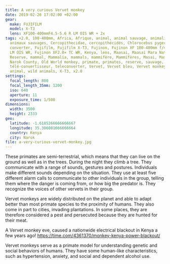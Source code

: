 ```yaml
---
title: A very curious Vervet monkey
date: 2019-02-26 17:02:00 +02:00
gear:
  make: FUJIFILM
  model: X-T3
  lens: XF100-400mmF4.5-5.6 R LM OIS WR + 2x
tags: ×2.0, 100-400mm, Africa, Afrique, animal, animal sauvage, animalière,
  animaux sauvages, Cercopithecidae, cercopithécidés, Chlorocebus pygerythrus,
  converter, Fujifilm, Fujifilm X-T3, Fujinon, Fujinon XF 100-400mm f/4.5-5.6 R
  LM OIS WR, Fujinon XF2.0× TC WR, Kenya, lens, Maasai, Maasai Mara National
  Reserve, mammal, Mammalia, mammals, mammifère, Mammifères, Masai, Masai Mara,
  Narok County, Old World monkey, primate, primates, reserve, sauvage,
  télé-convertisseur, teleconverter, Vervet, Vervet bleu, Vervet monkey, wild
  animal, wild animals, X-T3, x2.0
settings:
  focal_length: 800
  focal_length_35mm: 1200
  iso: 640
  aperture: 11
  exposure_time: 1/500
dimensions:
  width: 3500
  height: 2333
geo:
  latitude: -1.6185266666666667
  longitude: 35.306081666666664
  country: Kenya
  city: Narok
file: a-very-curious-vervet-monkey.jpg
---
```


These primates are semi-terrestrial, which means that they can live on the ground as well as in the trees. During the night they climb a tree.  They communicate with a range of sounds, gestures and postures. Individuals make different sounds depending on the situation. They use at least five different alarm calls to communicate to other individuals in the group, telling them where the danger is coming from, or how big the predator is. They recognize the voices of other vervets in their group. 

Vervet monkeys are widely distributed on the planet and able to adapt better than most primate species to the proximity of humans. They also come in part to cities, invading plantations. In some places, they are therefore considered a pest and persecuted because they are hunted for their meat.

A Vervet monkey eve, caused a nationwide electrical blackout in Kenya a few years ago! https://time.com/4361370/monkey-kenya-power-blackout/

Vervet monkeys serve as a primate model for understanding genetic and social behaviors of humans. They have some human-like characteristics, such as hypertension, anxiety, and social and dependent alcohol use.
